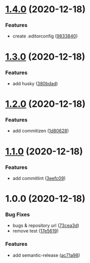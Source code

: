 # [1.4.0](https://github.com/Odd-use/odd-gat/compare/v1.3.0...v1.4.0) (2020-12-18)


### Features

* create .editorconfig ([9833840](https://github.com/Odd-use/odd-gat/commit/9833840dd4612da8bdbb964b322c56bf98e23fde))

# [1.3.0](https://github.com/Odd-use/odd-gat/compare/v1.2.0...v1.3.0) (2020-12-18)


### Features

* add husky ([380bdad](https://github.com/Odd-use/odd-gat/commit/380bdada4716f832954662301424d38f812228f8))

# [1.2.0](https://github.com/Odd-use/odd-gat/compare/v1.1.0...v1.2.0) (2020-12-18)


### Features

* add commitizen ([1d80628](https://github.com/Odd-use/odd-gat/commit/1d806287ba086c311f76a66d355dadcd966e2ab3))

# [1.1.0](https://github.com/Odd-use/odd-gat/compare/v1.0.0...v1.1.0) (2020-12-18)


### Features

* add commitlint ([3eefc09](https://github.com/Odd-use/odd-gat/commit/3eefc09b89dfecb23f800b447013ef4eda3daf7a))

# 1.0.0 (2020-12-18)


### Bug Fixes

* bugs & repository url ([73cea3d](https://github.com/Odd-use/odd-gat/commit/73cea3d5e52fe4ed99cb56714fb7b701115b8653))
* remove test ([17e5619](https://github.com/Odd-use/odd-gat/commit/17e56194b73a0010cf3e5690794166d88e8a09ce))


### Features

* add semantic-release ([ac71a98](https://github.com/Odd-use/odd-gat/commit/ac71a98836187d391a2402c4528d7370617ef90c))
